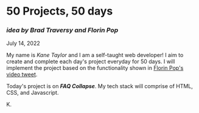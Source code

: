 # 50 Projects, 50 days
### *idea by Brad Traversy and Florin Pop*

July 14, 2022

My name is *Kane Taylor* and I am a self-taught web developer! I aim to create and complete each day's project everyday for 50 days. I will implement the project based on the functionality shown in [Florin Pop's video tweet](https://twitter.com/florinpop1705/status/1542923659546951681).

Today's project is on ***FAQ Collapse***. My tech stack will comprise of HTML, CSS, and Javascript.

K.